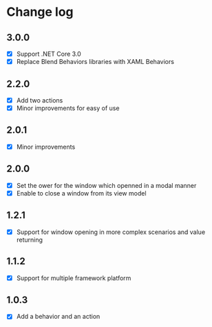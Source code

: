# Change log
## 3.0.0
- [x] Support .NET Core 3.0
- [x] Replace Blend Behaviors libraries with XAML Behaviors
## 2.2.0
- [x] Add two actions
- [x] Minor improvements for easy of use 

## 2.0.1
- [x] Minor improvements

## 2.0.0
- [x] Set the ower for the window which openned in a modal manner
- [x] Enable to close a window from its view model

## 1.2.1
- [x] Support for window opening in more complex scenarios and value returning

## 1.1.2
- [x] Support for multiple framework platform

## 1.0.3
- [x] Add a behavior and an action
